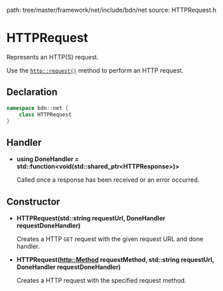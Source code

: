 path: tree/master/framework/net/include/bdn/net
source: HTTPRequest.h

# HTTPRequest

Represents an HTTP(S) request.

Use the [`http::request()`](http.md) method to perform an HTTP request.

## Declaration

```C++
namespace bdn::net {
	class HTTPRequest
}
```

## Handler

* **using DoneHandler = std::function<void(std::shared_ptr<HTTPResponse\>)\>**

	Called once a response has been received or an error occurred.

## Constructor

* **HTTPRequest(std::string requestUrl, DoneHandler requestDoneHandler)**

	Creates a HTTP `GET` request with the given request URL and done handler.

* **HTTPRequest([http::Method](http.md) requestMethod, std::string requestUrl, DoneHandler requestDoneHandler)**

	Creates a HTTP request with the specified request method.

